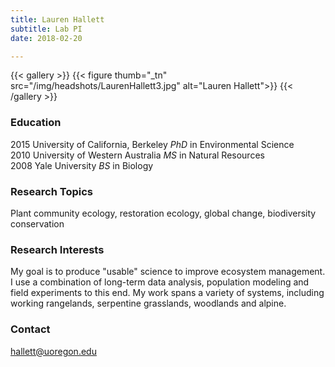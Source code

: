 ```yaml
---
title: Lauren Hallett
subtitle: Lab PI 
date: 2018-02-20

---
```



{{< gallery >}}
  {{< figure thumb="_tn" src="/img/headshots/LaurenHallett3.jpg" alt="Lauren Hallett">}}
{{< /gallery >}}


<!--more-->

### Education
2015 University of California, Berkeley _PhD_ in Environmental Science  
2010 University of Western Australia _MS_ in Natural Resources  
2008 Yale University _BS_ in Biology

### Research Topics
Plant community ecology, restoration ecology, global change, biodiversity conservation


### Research Interests
My goal is to produce "usable" science to improve ecosystem management. I use a combination of long-term data analysis, population modeling and field experiments to this end. My work spans a variety of systems, including working rangelands, serpentine grasslands, woodlands and alpine.

### Contact
hallett@uoregon.edu
